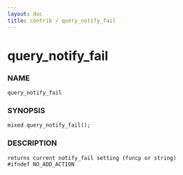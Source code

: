 ```yaml
---
layout: doc
title: contrib / query_notify_fail
---
```

# query_notify_fail

### NAME

    query_notify_fail

### SYNOPSIS

    mixed query_notify_fail();

### DESCRIPTION

    returns current notify_fail setting (funcp or string)
    #ifndef NO_ADD_ACTION
